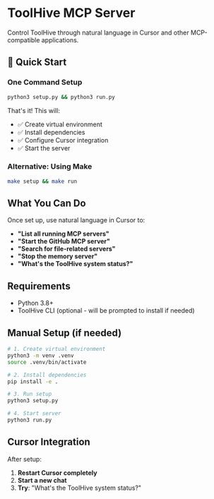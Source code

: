 # ToolHive MCP Server

Control ToolHive through natural language in Cursor and other MCP-compatible applications.

## 🚀 Quick Start

### One Command Setup
```bash
python3 setup.py && python3 run.py
```

That's it! This will:
- ✅ Create virtual environment
- ✅ Install dependencies  
- ✅ Configure Cursor integration
- ✅ Start the server

### Alternative: Using Make
```bash
make setup && make run
```

## What You Can Do

Once set up, use natural language in Cursor to:

- **"List all running MCP servers"**
- **"Start the GitHub MCP server"** 
- **"Search for file-related servers"**
- **"Stop the memory server"**
- **"What's the ToolHive system status?"**

## Requirements

- Python 3.8+
- ToolHive CLI (optional - will be prompted to install if needed)

## Manual Setup (if needed)

```bash
# 1. Create virtual environment
python3 -m venv .venv
source .venv/bin/activate

# 2. Install dependencies
pip install -e .

# 3. Run setup
python3 setup.py

# 4. Start server
python3 run.py
```

## Cursor Integration

After setup:
1. **Restart Cursor completely**
2. **Start a new chat** 
3. **Try**: "What's the ToolHive system status?"

